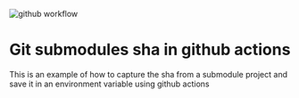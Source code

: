 ![github workflow](https://github.com/thiagoesteves/test_submodule/workflows/Submodules%20Test%20sha/badge.svg)

# Git submodules sha in github actions

This is an example of how to capture the sha from a submodule project and save it in an environment variable using github actions